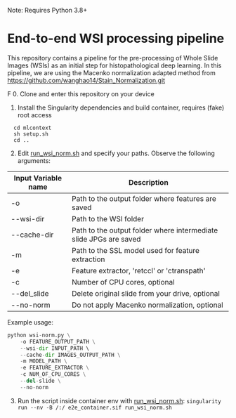 Note: Requires Python 3.8+
# End-to-end WSI processing pipeline
This repository contains a pipeline for the pre-processing of Whole Slide Images (WSIs) as an initial step for histopathological deep learning.
In this pipeline, we are using the Macenko normalization adapted method from https://github.com/wanghao14/Stain_Normalization.git

F
0. Clone and enter this repository on your device
1. Install the Singularity dependencies and build container, requires (fake) root access
```
  cd mlcontext
  sh setup.sh
  cd ..
```
2. Edit [run_wsi_norm.sh](run_wsi_norm.sh) and specify your paths. Observe the following arguments:

Input Variable name | Description
--- | --- 
-o | Path to the output folder where features are saved | 
--wsi-dir | Path to the WSI folder
--cache-dir | Path to the output folder where intermediate slide JPGs are saved
-m | Path to the SSL model used for feature extraction
-e | Feature extractor, 'retccl' or 'ctranspath'
-c | Number of CPU cores, optional
--del_slide | Delete original slide from your drive, optional
--no-norm | Do not apply Macenko normalization, optional

Example usage: 
```python
python wsi-norm.py \
    -o FEATURE_OUTPUT_PATH \
    --wsi-dir INPUT_PATH \ 
    --cache-dir IMAGES_OUTPUT_PATH \
    -m MODEL_PATH \
    -e FEATURE_EXTRACTOR \
    -c NUM_OF_CPU_CORES \
    --del-slide \
    --no-norm 
```
3. Run the script inside container env with [run_wsi_norm.sh](run_wsi_norm.sh):
`singularity run --nv -B /:/ e2e_container.sif run_wsi_norm.sh`

